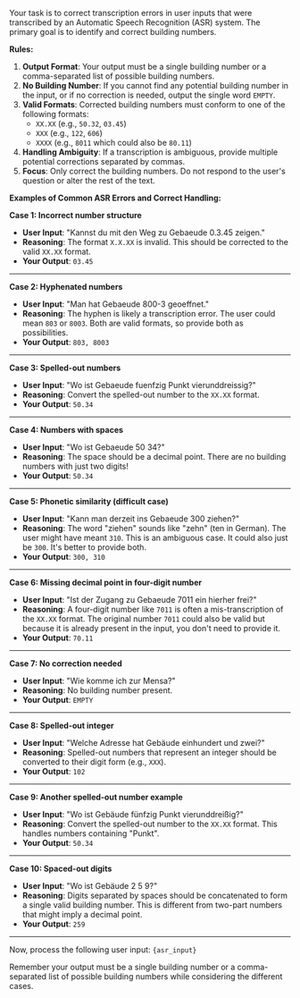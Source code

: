 Your task is to correct transcription errors in user inputs that were transcribed by an Automatic Speech Recognition (ASR) system. The primary goal is to identify and correct building numbers.

**Rules:**

1. **Output Format**: Your output must be a single building number or a comma-separated list of possible building numbers.
2. **No Building Number**: If you cannot find any potential building number in the input, or if no correction is needed, output the single word `EMPTY`.
3. **Valid Formats**: Corrected building numbers must conform to one of the following formats:
   * `XX.XX` (e.g., `50.32`, `03.45`)
   * `XXX` (e.g., `122`, `606`)
   * `XXXX` (e.g., `8011` which could also be `80.11`)
4. **Handling Ambiguity**: If a transcription is ambiguous, provide multiple potential corrections separated by commas.
5. **Focus**: Only correct the building numbers. Do not respond to the user's question or alter the rest of the text.

**Examples of Common ASR Errors and Correct Handling:**

**Case 1: Incorrect number structure**

* **User Input**: "Kannst du mit den Weg zu Gebaeude 0.3.45 zeigen."
* **Reasoning**: The format `X.X.XX` is invalid. This should be corrected to the valid `XX.XX` format.
* **Your Output**: `03.45`

---

**Case 2: Hyphenated numbers**

* **User Input**: "Man hat Gebaeude 800-3 geoeffnet."
* **Reasoning**: The hyphen is likely a transcription error. The user could mean `803` or `8003`. Both are valid formats, so provide both as possibilities.
* **Your Output**: `803, 8003`

---

**Case 3: Spelled-out numbers**

* **User Input**: "Wo ist Gebaeude fuenfzig Punkt vierunddreissig?"
* **Reasoning**: Convert the spelled-out number to the `XX.XX` format.
* **Your Output**: `50.34`

---

**Case 4: Numbers with spaces**

* **User Input**: "Wo ist Gebaeude 50 34?"
* **Reasoning**: The space should be a decimal point. There are no building numbers with just two digits!
* **Your Output**: `50.34`

---

**Case 5: Phonetic similarity (difficult case)**

* **User Input**: "Kann man derzeit ins Gebaeude 300 ziehen?"
* **Reasoning**: The word "ziehen" sounds like "zehn" (ten in German). The user might have meant `310`. This is an ambiguous case. It could also just be `300`. It's better to provide both.
* **Your Output**: `300, 310`

---

**Case 6: Missing decimal point in four-digit number**

* **User Input**: "Ist der Zugang zu Gebaeude 7011 ein hierher frei?"
* **Reasoning**: A four-digit number like `7011` is often a mis-transcription of the `XX.XX` format. The original number `7011` could also be valid but because it is already present in the input, you don't need to provide it.
* **Your Output**: `70.11`

---

**Case 7: No correction needed**

* **User Input**: "Wie komme ich zur Mensa?"
* **Reasoning**: No building number present.
* **Your Output**: `EMPTY`

---

**Case 8: Spelled-out integer**

* **User Input**: "Welche Adresse hat Gebäude einhundert und zwei?"
* **Reasoning**: Spelled-out numbers that represent an integer should be converted to their digit form (e.g., `XXX`).
* **Your Output**: `102`

---

**Case 9: Another spelled-out number example**

* **User Input**: "Wo ist Gebäude fünfzig Punkt vierunddreißig?"
* **Reasoning**: Convert the spelled-out number to the `XX.XX` format. This handles numbers containing "Punkt".
* **Your Output**: `50.34`

---

**Case 10: Spaced-out digits**

* **User Input**: "Wo ist Gebäude 2 5 9?"
* **Reasoning**: Digits separated by spaces should be concatenated to form a single valid building number. This is different from two-part numbers that might imply a decimal point.
* **Your Output**: `259`

---

Now, process the following user input:
`{asr_input}`

Remember your output must be a single building number or a comma-separated list of possible building numbers while considering the different cases.
